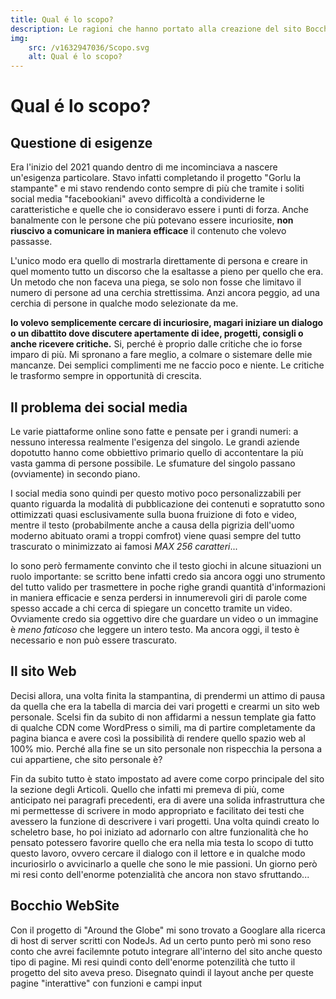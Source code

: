 ```yaml
---
title: Qual é lo scopo?
description: Le ragioni che hanno portato alla creazione del sito Bocchio WebSite. Come è nato il tutto, come si è sviluppato e come si intende sfruttarlo in futuro.
img: 
    src: /v1632947036/Scopo.svg
    alt: Qual é lo scopo?
---
```


# Qual é lo scopo?

<cMedia s="/v1632947036/Scopo.svg" a="Qual é lo scopo?"></cMedia>

## Questione di esigenze

Era l'inizio del 2021 quando dentro di me incominciava a nascere un'esigenza particolare. Stavo infatti completando il progetto "Gorlu la stampante" e mi stavo rendendo conto sempre di più che tramite i soliti social media "facebookiani" avevo difficoltà a condividerne le caratteristiche e quelle che io consideravo essere i punti di forza. Anche banalmente con le persone che più potevano essere incuriosite, **non riuscivo a comunicare in maniera efficace** il contenuto che volevo passasse.

L'unico modo era quello di mostrarla direttamente di persona e creare in quel momento tutto un discorso che la esaltasse a pieno per quello che era. Un metodo che non faceva una piega, se solo non fosse che limitavo il numero di persone ad una cerchia strettissima. Anzi ancora peggio, ad una cerchia di persone in qualche modo selezionate da me.

**Io volevo semplicemente cercare di incuriosire, magari iniziare un dialogo o un dibattito dove discutere apertamente di idee, progetti, consigli o anche ricevere critiche.** Si, perché è proprio dalle critiche che io forse imparo di più. Mi spronano a fare meglio, a colmare o sistemare delle mie mancanze. Dei semplici complimenti me ne faccio poco e niente. Le critiche le trasformo sempre in opportunità di crescita.

## Il problema dei social media

Le varie piattaforme online sono fatte e pensate per i grandi numeri: a nessuno interessa realmente l'esigenza del singolo. Le grandi aziende dopotutto hanno come obbiettivo primario quello di accontentare la più vasta gamma di persone possibile. Le sfumature del singolo passano (ovviamente) in secondo piano.

I social media sono quindi per questo motivo poco personalizzabili per quanto riguarda la modalità di pubblicazione dei contenuti e sopratutto sono ottimizzati quasi esclusivamente sulla buona fruizione di foto e video, mentre il testo (probabilmente anche a causa della pigrizia dell'uomo moderno abituato orami a troppi comfrot) viene quasi sempre del tutto trascurato o minimizzato ai famosi *MAX 256 caratteri*...

Io sono però fermamente convinto che il testo giochi in alcune situazioni un ruolo importante: se scritto bene infatti credo sia ancora oggi uno strumento del tutto valido per trasmettere in poche righe grandi quantità d'informazioni in maniera efficacie e senza perdersi in innumerevoli giri di parole come spesso accade a chi cerca di spiegare un concetto tramite un video. Ovviamente credo sia oggettivo dire che guardare un video o un immagine è *meno faticoso* che leggere un intero testo. Ma ancora oggi, il testo è necessario e non può essere trascurato.

## Il sito Web

Decisi allora, una volta finita la stampantina, di prendermi un attimo di pausa da quella che era la tabella di marcia dei vari progetti e crearmi un sito web personale. Scelsi fin da subito di non affidarmi a nessun template gia fatto di qualche CDN come WordPress o simili, ma di partire completamente da pagina bianca e avere così la possibilità di rendere quello spazio web al 100% mio. Perché alla fine se un sito personale non rispecchia la persona a cui appartiene, che sito personale è?

Fin da subito tutto è stato impostato ad avere come corpo principale del sito la sezione degli Articoli. Quello che infatti mi premeva di più, come anticipato nei paragrafi precedenti, era di avere una solida infrastruttura che mi permettesse di scrivere in modo appropriato e facilitato dei testi che avessero la funzione di descrivere i vari progetti. Una volta quindi creato lo scheletro base, ho poi iniziato ad adornarlo con altre funzionalità che ho pensato potessero favorire quello che era nella mia testa lo scopo di tutto questo lavoro, ovvero cercare il dialogo con il lettore e in qualche modo incuriosirlo o avvicinarlo a quelle che sono le mie passioni. Un giorno però mi resi conto dell'enorme potenzialità che ancora non stavo sfruttando...

## Bocchio WebSite

Con il progetto di "Around the Globe" mi sono trovato a Googlare alla ricerca di host di server scritti con NodeJs. Ad un certo punto però mi sono reso conto che avrei facilemnte potuto integrare all'interno del sito anche questo tipo di pagine. Mi resi quindi conto dell'enorme potenzilità che tutto il progetto del sito aveva preso. Disegnato quindi il layout anche per queste pagine "interattive" con funzioni e campi input
